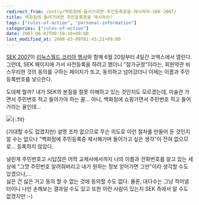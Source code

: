 ```yaml
---
redirect_from: /entry/백화점에-들어가려면-주민등록증을-제시하라-SEK-2007/
title: 백화점에 들어가려면 주민등록증을 제시하라?
tags: ["rules-of-action", "personal-information"]
categories: ["rules-of-action"]
date: 2007-06-07T00:59:10+09:00
last_modified_at: 2008-03-09T01:45:21+09:00
---
```


[SEK 2007](http://www.sek.co.kr/)이
[리눅스월드 코리아 행사](http://www.linuxworldkorea.com)와 함께 6월 20일부터
4일간 코엑스에서 열린다. 그런데, SEK 페이지에 가서 사전등록을 하려고 했더니
"참가규정"이라는, 회원약관 비스무리한 것의 동의를 구하는 페이지가 뜨고,
동의하고 넘어갔더니 이제는 이름과 주민등록번호를 넣으란다.  
  
도데체 뭘까? 내가 SEK의 본질을 잘못 이해하고 있는 것인지도 모르겠는데, 미술관
가면서 주민번호 적고 들어가야 하는 꼴... 아니, 백화점에 쇼핑가면서 주민번호
적고 들어가라는 꼴인데...  

![](/attachments/2007-06-07-sek2007_visitor.png){:.fit}

(기대할 수도 없겠지만) 설명 조차 없으므로 무슨 의도로 이런 절차를 만들어 둔
것인지 알 수는 없으나 "백화점에 주민등록증 제시해가며 들어가고 싶은 생각"이
전혀 없으므로... 등록하지 않았다.  
  
널린게 주민번호고 시답잖은 어학 교제사에서까지 나의 이름과 전화번호를 알고
있는 세상에 "그깟 주민번호 알려줘버리고 내가 원하는 정보 얻어가면 그만"이라
생각할 수도 있겠으나,...  
싫은 건 싫은 거고 동의 할 수 없는 것에 동의할 수도 없다. 물론, 대다수는 그냥
적어낼 터이니 나만 손해보는 결과일 수도 있고 또한 이런 사람이 있는지 SEK
측에서 알 수도 없겠지만 :-)


